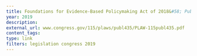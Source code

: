 ```yaml
---
title: Foundations for Evidence-Based Policymaking Act of 2018&#58; Public Law 115-435, H.R. 4174, 2018 
year: 2019
description: 
external_url: www.congress.gov/115/plaws/publ435/PLAW-115publ435.pdf
content_tags:
type: link
filters: legislation congress 2019 
---
```

